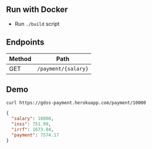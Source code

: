 ## Run with Docker

- Run `./build` script

## Endpoints

Method | Path
--- | ---
GET | `/payment/{salary}`

## Demo

```
curl https://gdss-payment.herokuapp.com/payment/10000
```
```JSON
{
  "salary": 10000,
  "inss": 751.99,
  "irrf": 1673.84,
  "payment": 7574.17
}
```
